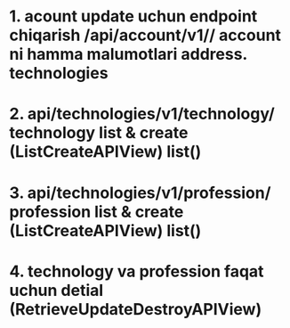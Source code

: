 # 1. acount update uchun endpoint chiqarish /api/account/v1/<id>/ account ni hamma malumotlari address. technologies
# 2. api/technologies/v1/technology/  technology list & create (ListCreateAPIView) list()
# 3. api/technologies/v1/profession/  profession list & create (ListCreateAPIView) list()
# 4. technology va profession faqat  uchun detial (RetrieveUpdateDestroyAPIView)

